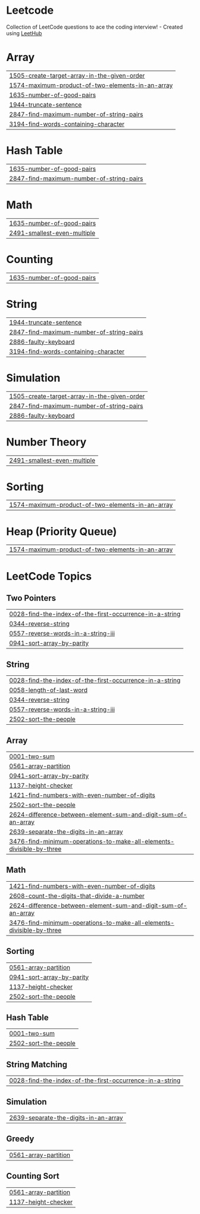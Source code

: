 # Leetcode
Collection of LeetCode questions to ace the coding interview! - Created using [LeetHub](https://github.com/QasimWani/LeetHub)


# Array
|  |
| ------- |
| [1505-create-target-array-in-the-given-order](https://github.com/Ytqwerty/leetcode/tree/master/1505-create-target-array-in-the-given-order) |
| [1574-maximum-product-of-two-elements-in-an-array](https://github.com/Ytqwerty/leetcode/tree/master/1574-maximum-product-of-two-elements-in-an-array) |
| [1635-number-of-good-pairs](https://github.com/Ytqwerty/leetcode/tree/master/1635-number-of-good-pairs) |
| [1944-truncate-sentence](https://github.com/Ytqwerty/leetcode/tree/master/1944-truncate-sentence) |
| [2847-find-maximum-number-of-string-pairs](https://github.com/Ytqwerty/leetcode/tree/master/2847-find-maximum-number-of-string-pairs) |
| [3194-find-words-containing-character](https://github.com/Ytqwerty/leetcode/tree/master/3194-find-words-containing-character) |
# Hash Table
|  |
| ------- |
| [1635-number-of-good-pairs](https://github.com/Ytqwerty/leetcode/tree/master/1635-number-of-good-pairs) |
| [2847-find-maximum-number-of-string-pairs](https://github.com/Ytqwerty/leetcode/tree/master/2847-find-maximum-number-of-string-pairs) |
# Math
|  |
| ------- |
| [1635-number-of-good-pairs](https://github.com/Ytqwerty/leetcode/tree/master/1635-number-of-good-pairs) |
| [2491-smallest-even-multiple](https://github.com/Ytqwerty/leetcode/tree/master/2491-smallest-even-multiple) |
# Counting
|  |
| ------- |
| [1635-number-of-good-pairs](https://github.com/Ytqwerty/leetcode/tree/master/1635-number-of-good-pairs) |
# String
|  |
| ------- |
| [1944-truncate-sentence](https://github.com/Ytqwerty/leetcode/tree/master/1944-truncate-sentence) |
| [2847-find-maximum-number-of-string-pairs](https://github.com/Ytqwerty/leetcode/tree/master/2847-find-maximum-number-of-string-pairs) |
| [2886-faulty-keyboard](https://github.com/Ytqwerty/leetcode/tree/master/2886-faulty-keyboard) |
| [3194-find-words-containing-character](https://github.com/Ytqwerty/leetcode/tree/master/3194-find-words-containing-character) |
# Simulation
|  |
| ------- |
| [1505-create-target-array-in-the-given-order](https://github.com/Ytqwerty/leetcode/tree/master/1505-create-target-array-in-the-given-order) |
| [2847-find-maximum-number-of-string-pairs](https://github.com/Ytqwerty/leetcode/tree/master/2847-find-maximum-number-of-string-pairs) |
| [2886-faulty-keyboard](https://github.com/Ytqwerty/leetcode/tree/master/2886-faulty-keyboard) |
# Number Theory
|  |
| ------- |
| [2491-smallest-even-multiple](https://github.com/Ytqwerty/leetcode/tree/master/2491-smallest-even-multiple) |
# Sorting
|  |
| ------- |
| [1574-maximum-product-of-two-elements-in-an-array](https://github.com/Ytqwerty/leetcode/tree/master/1574-maximum-product-of-two-elements-in-an-array) |
# Heap (Priority Queue)
|  |
| ------- |
| [1574-maximum-product-of-two-elements-in-an-array](https://github.com/Ytqwerty/leetcode/tree/master/1574-maximum-product-of-two-elements-in-an-array) |
<!---LeetCode Topics Start-->
# LeetCode Topics
## Two Pointers
|  |
| ------- |
| [0028-find-the-index-of-the-first-occurrence-in-a-string](https://github.com/Ytqwerty/leetcode/tree/master/0028-find-the-index-of-the-first-occurrence-in-a-string) |
| [0344-reverse-string](https://github.com/Ytqwerty/leetcode/tree/master/0344-reverse-string) |
| [0557-reverse-words-in-a-string-iii](https://github.com/Ytqwerty/leetcode/tree/master/0557-reverse-words-in-a-string-iii) |
| [0941-sort-array-by-parity](https://github.com/Ytqwerty/leetcode/tree/master/0941-sort-array-by-parity) |
## String
|  |
| ------- |
| [0028-find-the-index-of-the-first-occurrence-in-a-string](https://github.com/Ytqwerty/leetcode/tree/master/0028-find-the-index-of-the-first-occurrence-in-a-string) |
| [0058-length-of-last-word](https://github.com/Ytqwerty/leetcode/tree/master/0058-length-of-last-word) |
| [0344-reverse-string](https://github.com/Ytqwerty/leetcode/tree/master/0344-reverse-string) |
| [0557-reverse-words-in-a-string-iii](https://github.com/Ytqwerty/leetcode/tree/master/0557-reverse-words-in-a-string-iii) |
| [2502-sort-the-people](https://github.com/Ytqwerty/leetcode/tree/master/2502-sort-the-people) |
## Array
|  |
| ------- |
| [0001-two-sum](https://github.com/Ytqwerty/leetcode/tree/master/0001-two-sum) |
| [0561-array-partition](https://github.com/Ytqwerty/leetcode/tree/master/0561-array-partition) |
| [0941-sort-array-by-parity](https://github.com/Ytqwerty/leetcode/tree/master/0941-sort-array-by-parity) |
| [1137-height-checker](https://github.com/Ytqwerty/leetcode/tree/master/1137-height-checker) |
| [1421-find-numbers-with-even-number-of-digits](https://github.com/Ytqwerty/leetcode/tree/master/1421-find-numbers-with-even-number-of-digits) |
| [2502-sort-the-people](https://github.com/Ytqwerty/leetcode/tree/master/2502-sort-the-people) |
| [2624-difference-between-element-sum-and-digit-sum-of-an-array](https://github.com/Ytqwerty/leetcode/tree/master/2624-difference-between-element-sum-and-digit-sum-of-an-array) |
| [2639-separate-the-digits-in-an-array](https://github.com/Ytqwerty/leetcode/tree/master/2639-separate-the-digits-in-an-array) |
| [3476-find-minimum-operations-to-make-all-elements-divisible-by-three](https://github.com/Ytqwerty/leetcode/tree/master/3476-find-minimum-operations-to-make-all-elements-divisible-by-three) |
## Math
|  |
| ------- |
| [1421-find-numbers-with-even-number-of-digits](https://github.com/Ytqwerty/leetcode/tree/master/1421-find-numbers-with-even-number-of-digits) |
| [2608-count-the-digits-that-divide-a-number](https://github.com/Ytqwerty/leetcode/tree/master/2608-count-the-digits-that-divide-a-number) |
| [2624-difference-between-element-sum-and-digit-sum-of-an-array](https://github.com/Ytqwerty/leetcode/tree/master/2624-difference-between-element-sum-and-digit-sum-of-an-array) |
| [3476-find-minimum-operations-to-make-all-elements-divisible-by-three](https://github.com/Ytqwerty/leetcode/tree/master/3476-find-minimum-operations-to-make-all-elements-divisible-by-three) |
## Sorting
|  |
| ------- |
| [0561-array-partition](https://github.com/Ytqwerty/leetcode/tree/master/0561-array-partition) |
| [0941-sort-array-by-parity](https://github.com/Ytqwerty/leetcode/tree/master/0941-sort-array-by-parity) |
| [1137-height-checker](https://github.com/Ytqwerty/leetcode/tree/master/1137-height-checker) |
| [2502-sort-the-people](https://github.com/Ytqwerty/leetcode/tree/master/2502-sort-the-people) |
## Hash Table
|  |
| ------- |
| [0001-two-sum](https://github.com/Ytqwerty/leetcode/tree/master/0001-two-sum) |
| [2502-sort-the-people](https://github.com/Ytqwerty/leetcode/tree/master/2502-sort-the-people) |
## String Matching
|  |
| ------- |
| [0028-find-the-index-of-the-first-occurrence-in-a-string](https://github.com/Ytqwerty/leetcode/tree/master/0028-find-the-index-of-the-first-occurrence-in-a-string) |
## Simulation
|  |
| ------- |
| [2639-separate-the-digits-in-an-array](https://github.com/Ytqwerty/leetcode/tree/master/2639-separate-the-digits-in-an-array) |
## Greedy
|  |
| ------- |
| [0561-array-partition](https://github.com/Ytqwerty/leetcode/tree/master/0561-array-partition) |
## Counting Sort
|  |
| ------- |
| [0561-array-partition](https://github.com/Ytqwerty/leetcode/tree/master/0561-array-partition) |
| [1137-height-checker](https://github.com/Ytqwerty/leetcode/tree/master/1137-height-checker) |
<!---LeetCode Topics End-->